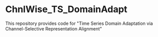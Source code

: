 # ChnlWise_TS_DomainAdapt
This repository provides code for  "Time Series Domain Adaptation via Channel-Selective Representation Alignment"
